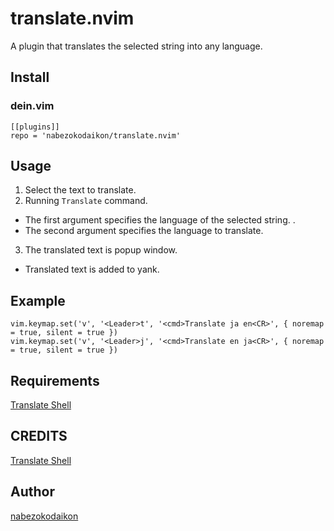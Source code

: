 # translate.nvim
A plugin that translates the selected string into any language.

## Install
### dein.vim
```
[[plugins]]
repo = 'nabezokodaikon/translate.nvim'
```

## Usage
1. Select the text to translate.
2. Running `Translate` command.
  * The first argument specifies the language of the selected string. .
  * The second argument specifies the language to translate.
3. The translated text is popup window.
  * Translated text is added to yank.

## Example
```
vim.keymap.set('v', '<Leader>t', '<cmd>Translate ja en<CR>', { noremap = true, silent = true })
vim.keymap.set('v', '<Leader>j', '<cmd>Translate en ja<CR>', { noremap = true, silent = true })
```

## Requirements
[Translate Shell](https://github.com/soimort/translate-shell)

## CREDITS
[Translate Shell](https://github.com/soimort/translate-shell)

## Author
[nabezokodaikon](https://github.com/nabezokodaikon)

